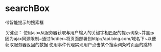# searchBox
带智能提示的搜索框

关键点：
使用ajax从服务器获取与用户输入的关键字相匹配的提示词条~并显示
因为ajax同源限制~通过fiddler~将页面部署到http://api.bing.com/域名下~以便获取服务器返回的数据
使用事件代理实现用户点击某个搜索词条时页面的跳转
